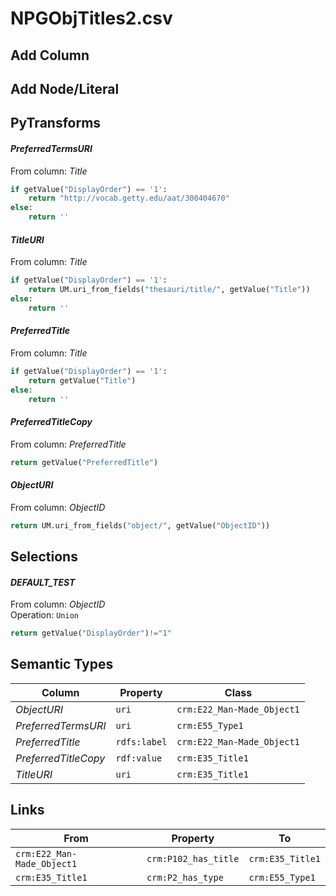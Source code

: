 # NPGObjTitles2.csv

## Add Column

## Add Node/Literal

## PyTransforms
#### _PreferredTermsURI_
From column: _Title_
``` python
if getValue("DisplayOrder") == '1':
    return "http://vocab.getty.edu/aat/300404670"
else:
    return ''
```

#### _TitleURI_
From column: _Title_
``` python
if getValue("DisplayOrder") == '1':
    return UM.uri_from_fields("thesauri/title/", getValue("Title"))
else:
    return ''
```

#### _PreferredTitle_
From column: _Title_
``` python
if getValue("DisplayOrder") == '1':
    return getValue("Title")
else:
    return ''
```

#### _PreferredTitleCopy_
From column: _PreferredTitle_
``` python
return getValue("PreferredTitle")
```

#### _ObjectURI_
From column: _ObjectID_
``` python
return UM.uri_from_fields("object/", getValue("ObjectID"))
```


## Selections
#### _DEFAULT_TEST_
From column: _ObjectID_
<br>Operation: `Union`
``` python
return getValue("DisplayOrder")!="1"
```


## Semantic Types
| Column | Property | Class |
|  ----- | -------- | ----- |
| _ObjectURI_ | `uri` | `crm:E22_Man-Made_Object1`|
| _PreferredTermsURI_ | `uri` | `crm:E55_Type1`|
| _PreferredTitle_ | `rdfs:label` | `crm:E22_Man-Made_Object1`|
| _PreferredTitleCopy_ | `rdf:value` | `crm:E35_Title1`|
| _TitleURI_ | `uri` | `crm:E35_Title1`|


## Links
| From | Property | To |
|  --- | -------- | ---|
| `crm:E22_Man-Made_Object1` | `crm:P102_has_title` | `crm:E35_Title1`|
| `crm:E35_Title1` | `crm:P2_has_type` | `crm:E55_Type1`|
